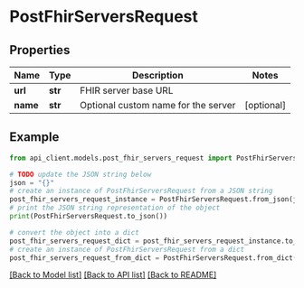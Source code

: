 # PostFhirServersRequest


## Properties

Name | Type | Description | Notes
------------ | ------------- | ------------- | -------------
**url** | **str** | FHIR server base URL | 
**name** | **str** | Optional custom name for the server | [optional] 

## Example

```python
from api_client.models.post_fhir_servers_request import PostFhirServersRequest

# TODO update the JSON string below
json = "{}"
# create an instance of PostFhirServersRequest from a JSON string
post_fhir_servers_request_instance = PostFhirServersRequest.from_json(json)
# print the JSON string representation of the object
print(PostFhirServersRequest.to_json())

# convert the object into a dict
post_fhir_servers_request_dict = post_fhir_servers_request_instance.to_dict()
# create an instance of PostFhirServersRequest from a dict
post_fhir_servers_request_from_dict = PostFhirServersRequest.from_dict(post_fhir_servers_request_dict)
```
[[Back to Model list]](../README.md#documentation-for-models) [[Back to API list]](../README.md#documentation-for-api-endpoints) [[Back to README]](../README.md)


